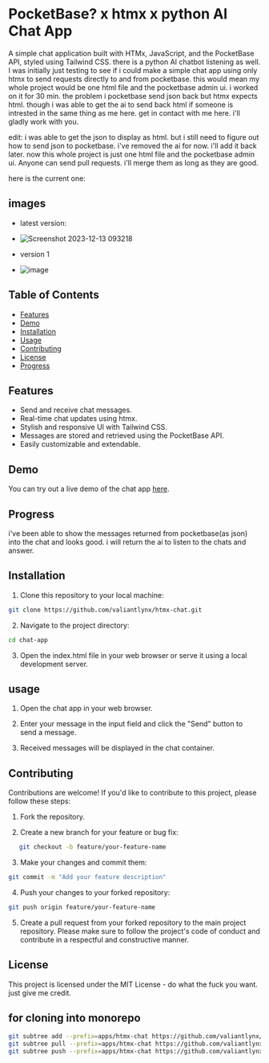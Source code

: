 # PocketBase? x htmx x python AI Chat App

A simple chat application built with HTMx, JavaScript, and the PocketBase API, styled using Tailwind CSS. there is a python AI chatbot listening as well.
I was initially just testing to see if i could make a simple chat app using only htmx to send requests directly to and from pocketbase. this would mean my whole project would be one html file and the pocketbase admin ui. i worked on it for 30 min. 
the problem i pocketbase send json back but htmx expects html. though i was able to get the ai to send back html
if someone is intrested in the same thing as me here. get in contact with me here. i'll gladly work with you.

edit: i was able to get the json to display as html. but i still need to figure out how to send json to pocketbase. i've removed the ai for now. i'll add it back later. now this whole project is just one html file and the pocketbase admin ui. Anyone can send pull requests. i'll merge them as long as they are good.

here is the current one:
## images 
 - latest version:
 - ![Screenshot 2023-12-13 093218](https://github.com/valiantlynx/htmx-chat/assets/86688436/ba79b3b4-8608-4292-81e3-f976ea814579)
 
 - version 1
 - ![image](https://github.com/valiantlynx/htmx-chat/assets/86688436/d3c45b12-87b3-43df-879b-92b8bd33fc9d)


## Table of Contents


- [Features](#features)
- [Demo](https://valiantlynx.github.io/htmx-chat/)
- [Installation](#installation)
- [Usage](#usage)
- [Contributing](#contributing)
- [License](#license)
- [Progress](#progress)
  
## Features

- Send and receive chat messages.
- Real-time chat updates using htmx.
- Stylish and responsive UI with Tailwind CSS.
- Messages are stored and retrieved using the PocketBase API.
- Easily customizable and extendable.

## Demo

You can try out a live demo of the chat app [here](https://valiantlynx.github.io/htmx-chat/).

## Progress

i've been able to show the messages returned from pocketbase(as json) into the chat and looks good.
i will return the ai to listen to the chats and answer. 

## Installation

1. Clone this repository to your local machine:

```bash
git clone https://github.com/valiantlynx/htmx-chat.git
```
2. Navigate to the project directory:
```bash
cd chat-app

```
3. Open the index.html file in your web browser or serve it using a local development server.

## usage
1. Open the chat app in your web browser.

2. Enter your message in the input field and click the "Send" button to send a message.

3. Received messages will be displayed in the chat container.


## Contributing

Contributions are welcome! If you'd like to contribute to this project, please follow these steps:

1. Fork the repository.

2. Create a new branch for your feature or bug fix:

```bash
   git checkout -b feature/your-feature-name
```

3. Make your changes and commit them:

```bash
git commit -m "Add your feature description"
```

4. Push your changes to your forked repository:
```bash
git push origin feature/your-feature-name
```
5. Create a pull request from your forked repository to the main project repository.
Please make sure to follow the project's code of conduct and contribute in a respectful and constructive manner.

## License
This project is licensed under the MIT License - do what the fuck you want. just give me credit.


## for cloning into monorepo
```bash
git subtree add --prefix=apps/htmx-chat https://github.com/valiantlynx/htmx-chat.git main --squash
git subtree pull --prefix=apps/htmx-chat https://github.com/valiantlynx/htmx-chat.git main --squash
git subtree push --prefix=apps/htmx-chat https://github.com/valiantlynx/htmx-chat.git main
```
